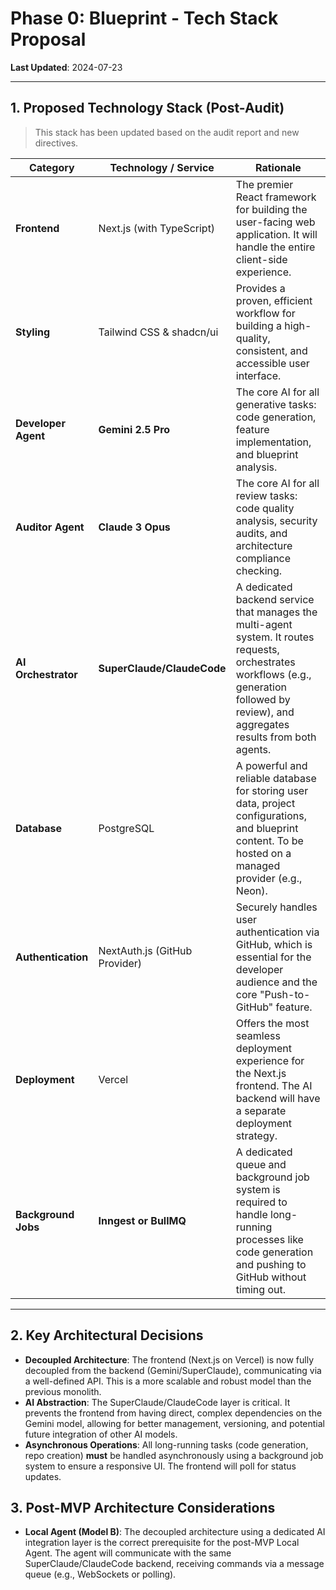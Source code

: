 # Phase 0: Blueprint - Tech Stack Proposal

**Last Updated**: 2024-07-23

---

## 1. Proposed Technology Stack (Post-Audit)
> This stack has been updated based on the audit report and new directives.

| Category           | Technology / Service      | Rationale                                                              |
| ------------------ | ------------------------- | ---------------------------------------------------------------------- |
| **Frontend**       | Next.js (with TypeScript) | The premier React framework for building the user-facing web application. It will handle the entire client-side experience. |
| **Styling**        | Tailwind CSS & shadcn/ui  | Provides a proven, efficient workflow for building a high-quality, consistent, and accessible user interface. |
| **Developer Agent**| **Gemini 2.5 Pro**        | The core AI for all generative tasks: code generation, feature implementation, and blueprint analysis. |
| **Auditor Agent**  | **Claude 3 Opus**         | The core AI for all review tasks: code quality analysis, security audits, and architecture compliance checking. |
| **AI Orchestrator**| **SuperClaude/ClaudeCode**| A dedicated backend service that manages the multi-agent system. It routes requests, orchestrates workflows (e.g., generation followed by review), and aggregates results from both agents. |
| **Database**       | PostgreSQL                | A powerful and reliable database for storing user data, project configurations, and blueprint content. To be hosted on a managed provider (e.g., Neon). |
| **Authentication** | NextAuth.js (GitHub Provider) | Securely handles user authentication via GitHub, which is essential for the developer audience and the core "Push-to-GitHub" feature. |
| **Deployment**     | Vercel                    | Offers the most seamless deployment experience for the Next.js frontend. The AI backend will have a separate deployment strategy. |
| **Background Jobs**| **Inngest or BullMQ**     | A dedicated queue and background job system is required to handle long-running processes like code generation and pushing to GitHub without timing out. |

---

## 2. Key Architectural Decisions

*   **Decoupled Architecture**: The frontend (Next.js on Vercel) is now fully decoupled from the backend (Gemini/SuperClaude), communicating via a well-defined API. This is a more scalable and robust model than the previous monolith.
*   **AI Abstraction**: The SuperClaude/ClaudeCode layer is critical. It prevents the frontend from having direct, complex dependencies on the Gemini model, allowing for better management, versioning, and potential future integration of other AI models.
*   **Asynchronous Operations**: All long-running tasks (code generation, repo creation) **must** be handled asynchronously using a background job system to ensure a responsive UI. The frontend will poll for status updates.

## 3. Post-MVP Architecture Considerations

*   **Local Agent (Model B)**: The decoupled architecture using a dedicated AI integration layer is the correct prerequisite for the post-MVP Local Agent. The agent will communicate with the same SuperClaude/ClaudeCode backend, receiving commands via a message queue (e.g., WebSockets or polling). 